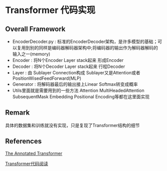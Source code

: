 # Transformer 代码实现

## Overall Framework
-  EncoderDecoder.py : 标准的EncoderDecoder架构，是许多模型的基础；可以复用到别的同样是编码器解码器架构中;将编码器的输出作为解码器解码的输入之一(memory)
-  Encoder : 将N个Encoder Layer stack起来 形成Encoder
-  Decoder : 将N个Decoder Layer stack起来 行程Decoder
-  Layer : 由 Sublayer Connection构成  Sublayer又是Attention或者PositionWisedFeedForward(MLP)
-  Generator : 将解码器最后的输出接上Linear Softmax转变成概率
-  Utils里面就是需要用到的一些方法 Attention MultiHeadedAttention SubsequentMask Embedding Positional Encoding等都在这里面实现

## Remark
具体的数据集和训练就没有实现，只是复现了Transformer结构的细节

## References
[The Annotated Transformer](http://nlp.seas.harvard.edu/2018/04/03/attention.html)

[Transformer代码阅读](http://fancyerii.github.io/2019/03/09/transformer-codes/)

